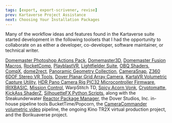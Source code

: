 ```yaml
---
tags: [export, export-scrivener, revise]
prev: Kartaverse Project Assistance
next: Choosing Your Installation Packages
---
```


Many of the workflow ideas and features found in the Kartaverse suite started development in the following toolsets that I had the opportunity to collaborate on as either a developer, co-developer, software maintainer, or technical writer.

[Domemaster Photoshop Actions Pack](https://github.com/AndrewHazelden/Domemaster-Photoshop-Actions-Pack), [Domemaster3D](https://github.com/zicher3d-org/domemaster-stereo-shader), [Domemaster Fusion Macros](https://forum.blackmagicdesign.com/viewtopic.php?f=13&t=34060), [RocketComp](http://www.cgchannel.com/2015/07/andrew-hazelden-releases-rocketcomp-for-maya/), [PlayblastVR](http://www.cgchannel.com/2016/07/andrew-hazelden-releases-playblastvr-for-maya-v2-0/), [Lightfielder Suite](https://github.com/AndrewHazelden/LightfielderSuite), [OBQ Shaders](https://github.com/madesjardins/Obq_Shaders), [CompX](https://github.com/AndrewHazelden/CompX), [dome2rect](https://github.com/AndrewHazelden/dome2rect), [Panoramic Geometry Collection](https://github.com/AndrewHazelden/Panoramic_Geometry_Collection), [CameraSnap](https://github.com/AndrewHazelden/CameraSnap_Tools), [Z360 6DOF Stereo VR Tools](https://github.com/AndrewHazelden/Z360-6DOF-Stereo-VR-Tools), [Dover Planar Grid Array Camera](https://youtu.be/sKbzGgLLCoo), [KartaVR Volumetric Capture Utility](https://youtu.be/4rH4hbzQdYU), [HDR Pano Camera Rig PIC32 Microcontroller Firmware](https://libstock.mikroe.com/projects/view/1129/building-an-hdr-panoramic-camera-rig), [IRIXBASIC](https://github.com/AndrewHazelden/IRIXBASIC), [Mission Control](https://github.com/AndrewHazelden/Mission_Control_for_Raspberry_Pi/), WarpStitch TD, [Spicy Acorn Vonk](https://github.com/Spicy-Acorn), [Cryptomatte](https://github.com/Psyop/Cryptomatte), [KickAss ShaderZ](https://www.steakunderwater.com/wesuckless/viewtopic.php?t=3648), [SilhouetteFX Python Scripts](https://github.com/AndrewHazelden/SilhouetteFX-Python-Scripts), along with the Steakunderwater [Reactor Package Manager](https://gitlab.com/WeSuckLess/Reactor), the Dover Studios, Inc. in-house pipeline tools BucketTime/Popcorn, the [CameraCommander volumetric video](https://www.youtube.com/watch?v=dWECCiS__OY) pipeline, the ongoing Kino TR2X virtual production project, and the Borikuaverse project.
